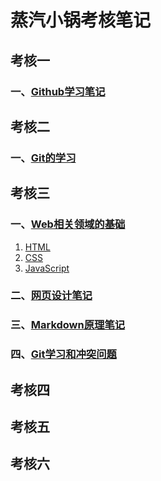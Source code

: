 # 蒸汽小锅考核笔记

## 考核一 
### 一、[Github学习笔记](https://github.com/Zqxg/Tasks/blob/main/%E8%80%83%E6%A0%B8%E4%B8%80.md)

## 考核二
### 一、[Git的学习](https://github.com/Zqxg/Tasks/blob/main/%E8%80%83%E6%A0%B8%E4%BA%8C.md)

## 考核三
### 一、[Web相关领域的基础](https://github.com/Zqxg/Tasks/blob/main/%E8%80%83%E6%A0%B8%E4%B8%89.md)
1. [HTML](https://github.com/Zqxg/Tasks/blob/main/%E8%80%83%E6%A0%B8%E4%B8%89.md/#1)
2. [CSS](https://github.com/Zqxg/Tasks/blob/main/%E8%80%83%E6%A0%B8%E4%B8%89.md/#2)
3. [JavaScript](https://github.com/Zqxg/Tasks/blob/main/%E8%80%83%E6%A0%B8%E4%B8%89.md/#3)

### 二、[网页设计笔记](https://github.com/Zqxg/Tasks/blob/main/%E7%BD%91%E9%A1%B5%E8%AE%BE%E8%AE%A1%E7%AC%94%E8%AE%B0.md)

### 三、[Markdown原理笔记](https://github.com/Zqxg/Tasks/blob/main/markdown%E5%8E%9F%E7%90%86.md)
### 四、[Git学习和冲突问题](https://github.com/Zqxg/Tasks/blob/main/Git%E5%AD%A6%E4%B9%A0%E5%92%8C%E5%86%B2%E7%AA%81%E9%97%AE%E9%A2%98.md)

## 考核四

## 考核五

## 考核六
